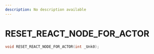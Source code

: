 ```yaml
---
description: No description available 
---
```


# RESET_REACT_NODE_FOR_ACTOR

```cpp
void RESET_REACT_NODE_FOR_ACTOR(int _Unk0);
```
